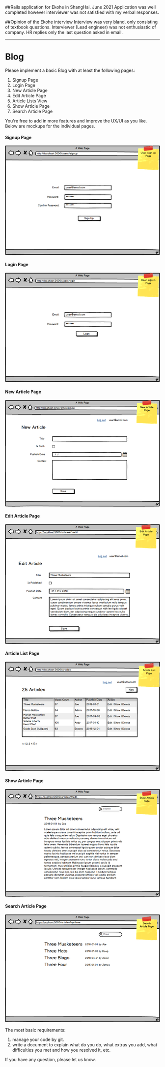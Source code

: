 ##Rails application for Ekohe in ShangHai. June 2021
Application was well completed however interviewer was not satisfied with my verbal responses.

##Opinion of the Ekohe interview
Interview was very bland, only consisting of textbook questions. Interviewer (Lead engineer) was not enthusiastic of company. HR replies only the last question asked in email.

-------------------------------------------
# Blog

Please implement a basic Blog with at least the following pages:

1. Signup Page
1. Login Page
1. New Article Page
1. Edit Article Page
1. Article Lists View
1. Show Article Page
1. Search Article Page

You're free to add in more features and improve the UX/UI as you like. Below are mockups for the individual pages.

#### Signup Page

![](./images/Signup.png)

#### Login Page

![](./images/Login.png)

#### New Article Page

![](./images/New.png)

#### Edit Article Page

![](./images/Edit.png)

#### Article List Page

![](./images/List.png)

#### Show Article Page

![](./images/Show.png)

#### Search Article Page

![](./images/Search.png)


The most basic requirements:

1. manage your code by git.
1. write a document to explain what do you do, what extras you add, what difficulties you met and how you resolved it, etc.

If you have any question, please let us know.
